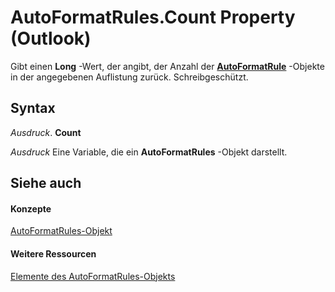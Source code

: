 
# AutoFormatRules.Count Property (Outlook)

Gibt einen  **Long** -Wert, der angibt, der Anzahl der **[AutoFormatRule](6d295c41-17f9-8e67-4595-4330fd3cec99.md)** -Objekte in der angegebenen Auflistung zurück. Schreibgeschützt.


## Syntax

 _Ausdruck_. **Count**

 _Ausdruck_ Eine Variable, die ein **AutoFormatRules** -Objekt darstellt.


## Siehe auch


#### Konzepte


[AutoFormatRules-Objekt](74514b71-964c-f17b-4df6-e1a5c5ed2b52.md)
#### Weitere Ressourcen


[Elemente des AutoFormatRules-Objekts](http://msdn.microsoft.com/library/05f12440-a4d5-1e8c-6f3e-72c90bd1f9c1%28Office.15%29.aspx)